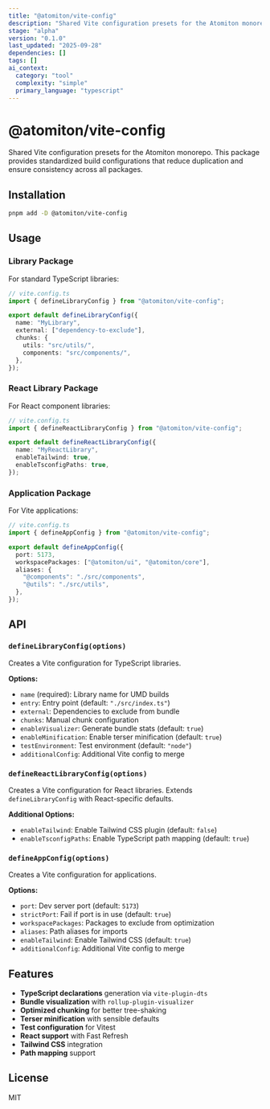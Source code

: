 ```yaml
---
title: "@atomiton/vite-config"
description: "Shared Vite configuration presets for the Atomiton monorepo. This package provides standardized build configurations that reduce duplication and ensure consistency across all packages."
stage: "alpha"
version: "0.1.0"
last_updated: "2025-09-28"
dependencies: []
tags: []
ai_context:
  category: "tool"
  complexity: "simple"
  primary_language: "typescript"
---
```

# @atomiton/vite-config

Shared Vite configuration presets for the Atomiton monorepo. This package provides standardized build configurations that reduce duplication and ensure consistency across all packages.

## Installation

```bash
pnpm add -D @atomiton/vite-config
```

## Usage

### Library Package

For standard TypeScript libraries:

```typescript
// vite.config.ts
import { defineLibraryConfig } from "@atomiton/vite-config";

export default defineLibraryConfig({
  name: "MyLibrary",
  external: ["dependency-to-exclude"],
  chunks: {
    utils: "src/utils/",
    components: "src/components/",
  },
});
```

### React Library Package

For React component libraries:

```typescript
// vite.config.ts
import { defineReactLibraryConfig } from "@atomiton/vite-config";

export default defineReactLibraryConfig({
  name: "MyReactLibrary",
  enableTailwind: true,
  enableTsconfigPaths: true,
});
```

### Application Package

For Vite applications:

```typescript
// vite.config.ts
import { defineAppConfig } from "@atomiton/vite-config";

export default defineAppConfig({
  port: 5173,
  workspacePackages: ["@atomiton/ui", "@atomiton/core"],
  aliases: {
    "@components": "./src/components",
    "@utils": "./src/utils",
  },
});
```

## API

### `defineLibraryConfig(options)`

Creates a Vite configuration for TypeScript libraries.

**Options:**

- `name` (required): Library name for UMD builds
- `entry`: Entry point (default: `"./src/index.ts"`)
- `external`: Dependencies to exclude from bundle
- `chunks`: Manual chunk configuration
- `enableVisualizer`: Generate bundle stats (default: `true`)
- `enableMinification`: Enable terser minification (default: `true`)
- `testEnvironment`: Test environment (default: `"node"`)
- `additionalConfig`: Additional Vite config to merge

### `defineReactLibraryConfig(options)`

Creates a Vite configuration for React libraries. Extends `defineLibraryConfig` with React-specific defaults.

**Additional Options:**

- `enableTailwind`: Enable Tailwind CSS plugin (default: `false`)
- `enableTsconfigPaths`: Enable TypeScript path mapping (default: `true`)

### `defineAppConfig(options)`

Creates a Vite configuration for applications.

**Options:**

- `port`: Dev server port (default: `5173`)
- `strictPort`: Fail if port is in use (default: `true`)
- `workspacePackages`: Packages to exclude from optimization
- `aliases`: Path aliases for imports
- `enableTailwind`: Enable Tailwind CSS (default: `true`)
- `additionalConfig`: Additional Vite config to merge

## Features

- **TypeScript declarations** generation via `vite-plugin-dts`
- **Bundle visualization** with `rollup-plugin-visualizer`
- **Optimized chunking** for better tree-shaking
- **Terser minification** with sensible defaults
- **Test configuration** for Vitest
- **React support** with Fast Refresh
- **Tailwind CSS** integration
- **Path mapping** support

## License

MIT
